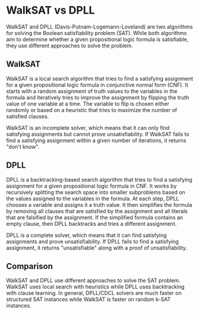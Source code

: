 # WalkSAT vs DPLL

WalkSAT and DPLL (Davis-Putnam-Logemann-Loveland) are two algorithms for solving the Boolean satisfiability problem (SAT). While both algorithms aim to determine whether a given propositional logic formula is satisfiable, they use different approaches to solve the problem.

## WalkSAT

WalkSAT is a local search algorithm that tries to find a satisfying assignment for a given propositional logic formula in conjunctive normal form (CNF). It starts with a random assignment of truth values to the variables in the formula and iteratively tries to improve the assignment by flipping the truth value of one variable at a time. The variable to flip is chosen either randomly or based on a heuristic that tries to maximize the number of satisfied clauses.

WalkSAT is an incomplete solver, which means that it can only find satisfying assignments but cannot prove unsatisfiability. If WalkSAT fails to find a satisfying assignment within a given number of iterations, it returns "don't know".

## DPLL

DPLL is a backtracking-based search algorithm that tries to find a satisfying assignment for a given propositional logic formula in CNF. It works by recursively splitting the search space into smaller subproblems based on the values assigned to the variables in the formula. At each step, DPLL chooses a variable and assigns it a truth value. It then simplifies the formula by removing all clauses that are satisfied by the assignment and all literals that are falsified by the assignment. If the simplified formula contains an empty clause, then DPLL backtracks and tries a different assignment.

DPLL is a complete solver, which means that it can find satisfying assignments and prove unsatisfiability. If DPLL fails to find a satisfying assignment, it returns "unsatisfiable" along with a proof of unsatisfiability.

## Comparison

WalkSAT and DPLL use different approaches to solve the SAT problem. WalkSAT uses local search with heuristics while DPLL uses backtracking with clause learning. In general, DPLL/CDCL solvers are much faster on structured SAT instances while WalkSAT is faster on random k-SAT instances.